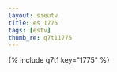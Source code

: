 ```yaml
--- 
layout: sieutv
title: es 1775
tags: [estv]
thumb_re: q7t11775
---
```

{% include q7t1 key="1775" %} 
